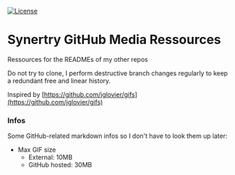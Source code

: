[![License](https://img.shields.io/github/license/Synertry/Media?color=A5ACA6)](https://github.com/Synertry/Media/blob/main/LICENSE)

# Synertry GitHub Media Ressources

Ressources for the READMEs of my other repos

Do not try to clone, I perform destructive branch changes regularly to keep a redundant free and linear history.

Inspired by [https://github.com/jglovier/gifs](https://github.com/jglovier/gifs)


### Infos

Some GitHub-related markdown infos so I don't have to look them up later:
- Max GIF size
  - External: 10MB
  - GitHub hosted: 30MB